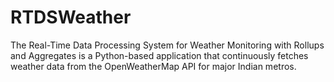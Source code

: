 # RTDSWeather
The Real-Time Data Processing System for Weather Monitoring with Rollups and Aggregates is a Python-based application that continuously fetches weather data from the OpenWeatherMap API for major Indian metros.
